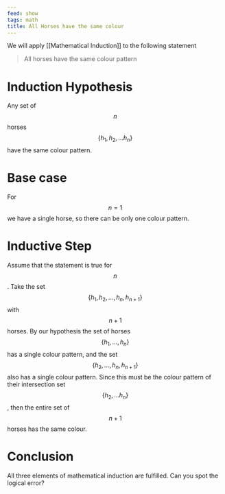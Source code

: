 ```yaml
---
feed: show
tags: math
title: All Horses have the same colour
---
```


We will apply [[Mathematical Induction]] to the following statement

> All horses have the same colour pattern

# Induction Hypothesis
Any set of $$n$$ horses $$\left \{ h_1, h_2,... h_n \right \}$$ have the same colour pattern.

# Base case
For $$n=1$$ we have a single horse, so there can be only one colour pattern.

# Inductive Step
Assume that the statement is true for $$n$$. Take the set $$\left \{ h_1, h_2,..., h_n, h_{n+1} \right \}$$ with $$n+1$$ horses. By our hypothesis the set of horses $$\left \{ h_1,...,h_n \right \}$$ has a single colour pattern, and the set $$\left \{ h_2, ... , h_n, h_{n+1} \right \}$$ also has a single colour pattern. Since this must be the colour pattern of their intersection set $$\left \{ h_2,...h_n \right \}$$, then the entire set of $$n+1$$ horses has the same colour.

# Conclusion
All three elements of mathematical induction are fulfilled. Can you spot the logical error?